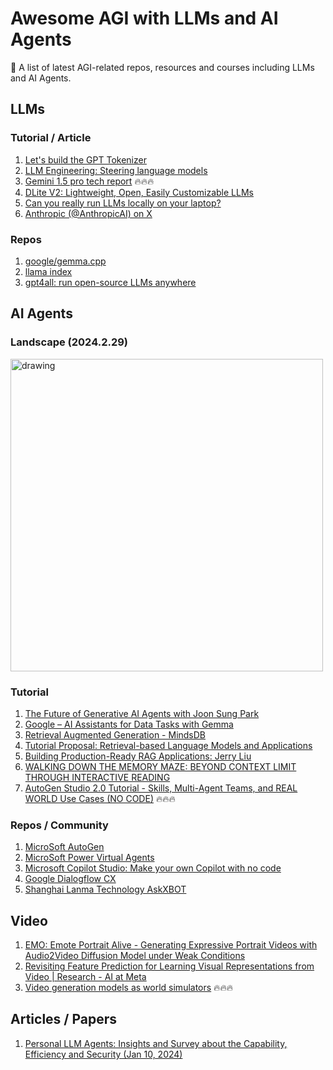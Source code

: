 # Awesome AGI with LLMs and AI Agents
🤖 A list of latest AGI-related repos, resources and courses including LLMs and AI Agents.

## LLMs

### Tutorial / Article

1. [Let's build the GPT Tokenizer](https://www.youtube.com/watch?v=zduSFxRajkE)
2. [LLM Engineering: Steering language models](https://www.wandb.courses/courses/steering-language-models)
3. [Gemini 1.5 pro tech report](https://storage.googleapis.com/deepmind-media/gemini/gemini_v1_5_report.pdf) 🔥🔥🔥
4. [DLite V2: Lightweight, Open, Easily Customizable LLMs](https://medium.com/ai-squared/dlite-v2-lightweight-open-llms-that-can-run-anywhere-3ab59b3a7feb)
5. [Can you really run LLMs locally on your laptop?](https://jpreagan.com/blog/can-you-really-run-llms-locally-on-your-laptop/)
6. [Anthropic (@AnthropicAI) on X](https://twitter.com/AnthropicAI/status/1764653830468428150)

### Repos

1. [google/gemma.cpp](https://github.com/google/gemma.cpp)
2. [llama index](https://github.com/run-llama/llama_index)
3. [gpt4all: run open-source LLMs anywhere](https://github.com/nomic-ai/gpt4all)

## AI Agents

### Landscape (2024.2.29)

<img src="https://github.com/yaohaizhou/awesome-agi/assets/49476888/dfa602d9-b0e9-4f9f-82b1-4613bbd59b4f" alt="drawing" style="width:500px;"/>

### Tutorial

1. [The Future of Generative AI Agents with Joon Sung Park](https://youtu.be/vVb366mGtXo?si=redp1VfHF9fWYSQd)
2. [Google – AI Assistants for Data Tasks with Gemma](https://www.kaggle.com/competitions/data-assistants-with-gemma/?utm_medium=social&utm_source=linkedin&utm_campaign=comp-gemma1)
3. [Retrieval Augmented Generation - MindsDB](https://docs.mindsdb.com/integrations/ai-engines/rag#simple-example)
4. [Tutorial Proposal: Retrieval-based Language Models and Applications](https://aclanthology.org/2023.acl-tutorials.6.pdf)
5. [Building Production-Ready RAG Applications: Jerry Liu](https://www.youtube.com/watch?v=TRjq7t2Ms5I&ab_channel=AIEngineer)
6. [WALKING DOWN THE MEMORY MAZE: BEYOND CONTEXT LIMIT THROUGH INTERACTIVE READING](https://arxiv.org/pdf/2310.05029.pdf)
7. [AutoGen Studio 2.0 Tutorial - Skills, Multi-Agent Teams, and REAL WORLD Use Cases (NO CODE)](https://www.youtube.com/watch?v=4ZqJSfV4818) 🔥🔥🔥

### Repos / Community

1. [MicroSoft AutoGen](https://github.com/microsoft/autogen)
2. [MicroSoft Power Virtual Agents](https://learn.microsoft.com/en-us/power-platform/release-plan/2023wave1/power-virtual-agents/)
3. [Microsoft Copilot Studio: Make your own Copilot with no code](https://www.youtube.com/watch?v=sJUJbYEoqSo&ab_channel=MicrosoftReactor)
4. [Google Dialogflow CX](https://cloud.google.com/dialogflow/cx/docs/basics)
5. [Shanghai Lanma Technology AskXBOT](https://www.askxbot.com/community/)

## Video

1. [EMO: Emote Portrait Alive - Generating Expressive Portrait Videos with Audio2Video Diffusion Model under Weak Conditions](https://humanaigc.github.io/emote-portrait-alive/)
2. [Revisiting Feature Prediction for Learning Visual Representations from Video | Research - AI at Meta](https://ai.meta.com/research/publications/revisiting-feature-prediction-for-learning-visual-representations-from-video/)
3. [Video generation models as world simulators](https://openai.com/research/video-generation-models-as-world-simulators) 🔥🔥🔥

## Articles / Papers

1. [Personal LLM Agents: Insights and Survey about the Capability, Efficiency and Security (Jan 10, 2024)](https://arxiv.org/abs/2401.05459)
